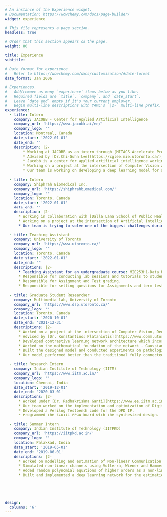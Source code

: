 ```yaml
---
# An instance of the Experience widget.
# Documentation: https://wowchemy.com/docs/page-builder/
widget: experience

# This file represents a page section.
headless: true

# Order that this section appears on the page.
weight: 80

title: Experience
subtitle:

# Date format for experience
#   Refer to https://wowchemy.com/docs/customization/#date-format
date_format: Jan 2006

# Experiences.
#   Add/remove as many `experience` items below as you like.
#   Required fields are `title`, `company`, and `date_start`.
#   Leave `date_end` empty if it's your current employer.
#   Begin multi-line descriptions with YAML's `|2-` multi-line prefix.
experience:
  - title: Intern
    company: JACOBB - Center for Applied Artificial Intelligence 
    company_url: 'https://www.jacobb.ai/en/'
    company_logo: ""
    location: Montreal, Canada
    date_start: '2022-01-01'
    date_end: ''
    description: |2-
        * Working at JACOBB as an intern through [MITACS Accelerate Program](https://www.mitacs.ca/en/programs/accelerate).
        * Advised by [Dr.Chi-Guhn Lee](https://cglee.mie.utoronto.ca/), Professor in the MIE Department at UofT.
        * Jacobb is a center for applied artificial intelligence working for organizations to find concrete solutions for innovation-related needs.
        * Working on a project at the intersection of Computer Vision and Deep Learning.
        * Our team is working on developing a deep learning model for anamoly detection of sewer channel images.
        
  - title: Intern
    company: Shiphrah Biomedical Inc.
    company_url: 'https://shiphrahbiomedical.com/'
    company_logo: ""
    location: Toronto, Canada
    date_start: '2022-01-01'
    date_end: ''
    description: |2-
      * Working in collaboration with [Dalla Lana School of Public Health, University of Toronto](https://www.dlsph.utoronto.ca/) and advised by [Dr.Elham Dolatabadi] (https://ihpme.utoronto.ca/faculty/elham-dolatabadi/).
      * Working on a project at the intersection of Artificial Intelligence, Medicine, and Engineering.
      * Our team is trying to solve one of the biggest challenges during pregnancy: sleep.

  - title: Teaching Assistant
    company: University of Toronto
    company_url: 'https://www.utoronto.ca/'
    company_logo: ""
    location: Toronto, Canada
    date_start: '2022-01-01'
    date_end: ""
    descriptions: |2-
      * Teaching Assistant for an undergraduate course: MIE253H1-Data Modelling.
      * Responsible for conducting lab sessions and tutorials to students.
      * Responsible for Assignment and Test grading.
      * Responsible for setting questions for Assignments and term tests.
    
  - title: Graduate Student Researcher
    company: Multimedia lab, University of Toronto
    company_url: 'https://www.dsp.utoronto.ca/'
    company_logo: ''
    location: Toronto, Canada
    date_start: '2020-10-01'
    date_end: '2021-12-31'
    descriptions: |2-
      * Worked on a project at the intersection of Computer Vision, Deep Learning and Computational Pathology.
      * Advised by [Dr. Konstantinos Plataniotis](https://www.comm.utoronto.ca/~kostas/) and [Dr.Mahdi Hosseini](https://www.unb.ca/faculty-staff/directory/j-herbert-smith-centre-tme/hosseini-mahdi.html) 
      * Developed contrastive learning network architecture which incorporated probablistic modelling for multi-label multi-class image classification.
      * Worked on the mathematical foundation of the network - Gaussian probability, Statistical divergences and Calculus.
      * Built the designed model and conducted experiments on pathological datasets for different convolutional networks.
      * Our model performed better than the traditional fully connected networks for almost all the experiments.

  - title: Research Intern
    company: Indian Institute of Technology (IITM)
    company_url: 'https://www.iitm.ac.in/'
    company_logo: ''
    location: Chennai, India
    date_start: '2019-12-01'
    date_end: '2020-03-01'
    descriptions: |2-
      * Worked under [Dr. Radhakrishna Ganti](https://www.ee.iitm.ac.in/rganti/) in the [5G testbed laboratory, IITM](https://www.ee.iitm.ac.in/5g/) - a real world deployment of 5G test bed.
      * Our team worked on the implementation and optimization of Digital Pre-Distortion (DPD) module to achieve low Adjacent Channel Leakage Ratio.
      * Developed a Verilog Testbench code for the DPD IP.
      * Programmed the ZCU111 FPGA board with the synthesized design.
    
  - title: Summer Intern
    company: Indian Institute of Technology (IITPKD)
    company_url: 'https://iitpkd.ac.in/'
    company_logo: ''
    location: Palakkad, India
    date_start: '2019-05-01'
    date_end: '2019-06-01'
    descriptions: |2-
      * Worked on modelling and estimation of Non-linear Communication Channels using Deep Learning under [Dr. Lakshmi Narasimhan Theagarajan](https://iitpkd.ac.in/people/lakshminarasimhan).
      * Simulated non-linear channels using Volterra, Wiener and Hammerstein Models which replicated the under-water communication channels.
      * Added random polynomial equations of higher orders as a non-linearity.
      * Built and implemented a deep learning network for the estimation of non-linear polynomial co-efficients.

    
    
      

design:
  columns: '6'
---
```

